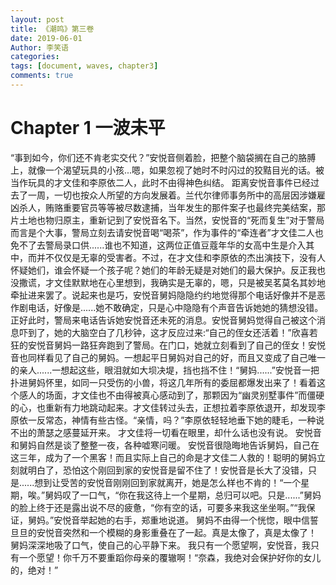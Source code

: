 ```yaml
---
layout: post
title: 《潮鸣》第三卷
date: 2019-06-01
Author: 李笑语
categories: 
tags: [document, waves, chapter3]
comments: true
---
```


# Chapter 1 一波未平

​    “事到如今，你们还不肯老实交代？”安悦音侧着脸，把整个脑袋搁在自己的胳膊上，就像一个渴望玩具的小孩...嗯，如果忽视了她时不时闪过的狡黠目光的话。
​    被当作玩具的才文佳和李原依二人，此时不由得神色纠结。
​    距离安悦音事件已经过去了一周，一切也按众人所望的方向发展着。兰代尔律师事务所中的高层因涉嫌雇凶杀人，贿赂重要官员等等被尽数逮捕，当年发生的那件案子也最终完美结案，那片土地也物归原主，重新记到了安悦音名下。当然，安悦音的“死而复生”对于警局而言是个大事，警局立刻去请安悦音喝“喝茶”，作为事件的“牵连者”才文佳二人也免不了去警局录口供......谁也不知道，这两位正值豆蔻年华的女高中生是介入其中，而并不仅仅是无辜的受害者。不过，在才文佳和李原依的杰出演技下，没有人怀疑她们，谁会怀疑一个孩子呢？她们的年龄无疑是对她们的最大保护。
​    反正我也没撒谎，才文佳默默地在心里想到，我确实是无辜的，嗯，只是被吴茗莫名其妙地牵扯进来罢了。
​    说起来也是巧，安悦音舅妈隐隐约约地觉得那个电话好像并不是恶作剧电话，好像是......她不敢确定，只是心中隐隐有个声音告诉她她的猜想没错。正好此时，警局来电话告诉她安悦音还未死的消息。安悦音舅妈觉得自己被这个消息吓到了，她的大脑空白了几秒钟，这才反应过来:“自己的侄女还活着！”
​    欣喜若狂的安悦音舅妈一路狂奔跑到了警局。在门口，她就立刻看到了自己的侄女！
​    安悦音也同样看见了自己的舅妈。一想起平日舅妈对自己的好，而且又变成了自己唯一的亲人......一想起这些，眼泪就如大坝决堤，挡也挡不住！
​    “舅妈......”安悦音一把扑进舅妈怀里，如同一只受伤的小兽，将这几年所有的委屈都爆发出来了！
​    看着这个感人的场面，才文佳也不由得被真心感动到了，那颗因为“幽灵别墅事件”而僵硬的心，也重新有力地跳动起来。
​    才文佳转过头去，正想拉着李原依退开，却发现李原依一反常态，神情有些古怪。
​    “亲情，吗？”李原依轻轻地垂下她的睫毛，一种说不出的萧瑟之感蔓延开来。
​    才文佳将一切看在眼里，却什么话也没有说。
​    安悦音和舅妈自然是谈了整整一夜，各种嘘寒问暖。
​    安悦音很隐晦地告诉舅妈，自己在这三年，成为了一个黑客！而且实际上自己的命是才文佳二人救的！
​    聪明的舅妈立刻就明白了，恐怕这个刚回到家的安悦音是留不住了！安悦音是长大了没错，只是......想到让受苦的安悦音刚刚回到家就离开，她是怎么样也不肯的！
​    “一个星期，唉。”舅妈叹了一口气，“你在我这待上一个星期，总归可以吧。只是......”舅妈的脸上终于还是露出说不尽的疲惫，“你有空的话，可要多来我这坐坐啊。”
​    “我保证，舅妈。”安悦音举起她的右手，郑重地说道。
​    舅妈不由得一个恍惚，眼中信誓旦旦的安悦音突然和一个模糊的身影重叠在了一起。
​    真是太像了，真是太像了！
​    舅妈深深地吸了口气，使自己的心平静下来。
​    我只有一个愿望啊，安悦音，我只有一个愿望！你千万不要重蹈你母亲的覆辙啊！
​    “奈森，我绝对会保护好你的女儿的，绝对！”